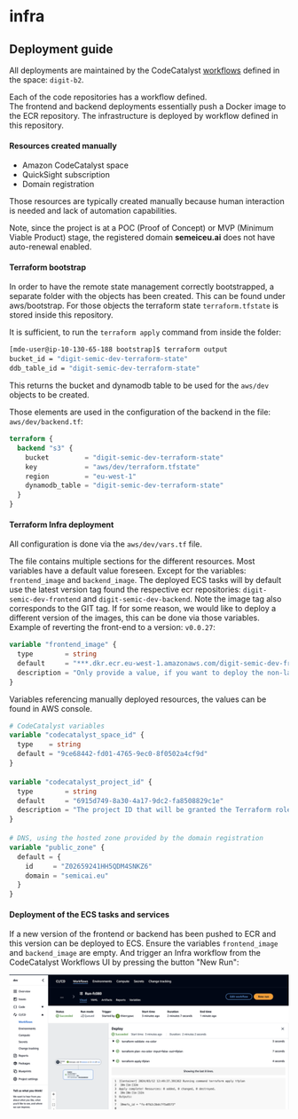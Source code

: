 # infra

## Deployment guide
All deployments are maintained by the CodeCatalyst [workflows](https://codecatalyst.aws/spaces/digit-b2/projects/dev/workflows?repositoryName=All+repositories&branchName=All+branches&activeTabId=workflows) defined in the space: `digit-b2`.  

Each of the code repositories has a workflow defined.  
The frontend and backend deployments essentially push a Docker image to the ECR repository.
The infrastructure is deployed by workflow defined in this repository.

#### Resources created manually
* Amazon CodeCatalyst space
* QuickSight subscription 
* Domain registration

Those resources are typically created manually because human interaction is needed and lack of automation capabilities.

Note, since the project is at a POC (Proof of Concept) or MVP (Minimum Viable Product) stage, the registered domain **semeiceu.ai** does not have auto-renewal enabled.

#### Terraform bootstrap 
In order to have the remote state management correctly bootstrapped, a separate folder with the objects has been created. 
This can be found under aws/bootstrap. For those objects the terraform state `terraform.tfstate` is stored inside this repository.

It is sufficient, to run the `terraform apply` command from inside the folder:

```bash
[mde-user@ip-10-130-65-188 bootstrap]$ terraform output
bucket_id = "digit-semic-dev-terraform-state"
ddb_table_id = "digit-semic-dev-terraform-state"
```
This returns the bucket and dynamodb table to be used for the `aws/dev` objects to be created.

Those elements are used in the configuration of the backend in the file: `aws/dev/backend.tf`:

```terraform
terraform {
  backend "s3" {
    bucket         = "digit-semic-dev-terraform-state"
    key            = "aws/dev/terraform.tfstate"
    region         = "eu-west-1"
    dynamodb_table = "digit-semic-dev-terraform-state"
  }
}

```

#### Terraform Infra deployment
All configuration is done via the `aws/dev/vars.tf` file.  

The file contains multiple sections for the different resources. Most variables have a default value foreseen. Except for the variables: `frontend_image` and `backend_image`.
The deployed ECS tasks will by default use the latest version tag found the respective ecr repositories: `digit-semic-dev-frontend` and `digit-semic-dev-backend`. Note the image tag also corresponds to the GIT tag.
If for some reason, we would like to deploy a different version of the images, this can be done via those variables.
Example of reverting the front-end to a version: `v0.0.27`: 

```terraform
variable "frontend_image" {
  type        = string
  default     = "***.dkr.ecr.eu-west-1.amazonaws.com/digit-semic-dev-frontend:v0.0.27"
  description = "Only provide a value, if you want to deploy the non-latest tag found"
}
```

Variables referencing manually deployed resources, the values can be found in AWS console.

```terraform
# CodeCatalyst variables
variable "codecatalyst_space_id" {
  type    = string
  default = "9ce68442-fd01-4765-9ec0-8f0502a4cf9d"
}

variable "codecatalyst_project_id" {
  type        = string
  default     = "6915d749-8a30-4a17-9dc2-fa8508829c1e"
  description = "The project ID that will be granted the Terraform role"
}

# DNS, using the hosted zone provided by the domain registration
variable "public_zone" {
  default = {
    id     = "Z02659241HH5QDM4SNKZ6"
    domain = "semicai.eu"
  }
}
```


#### Deployment of the ECS tasks and services
If a new version of the frontend or backend has been pushed to ECR and this version can be deployed to ECS.
Ensure the variables `frontend_image` and `backend_image` are empty. And trigger an Infra workflow from the CodeCatalyst Workflows UI by pressing the button "New Run":

![workflow.png](img/workflow.png)

